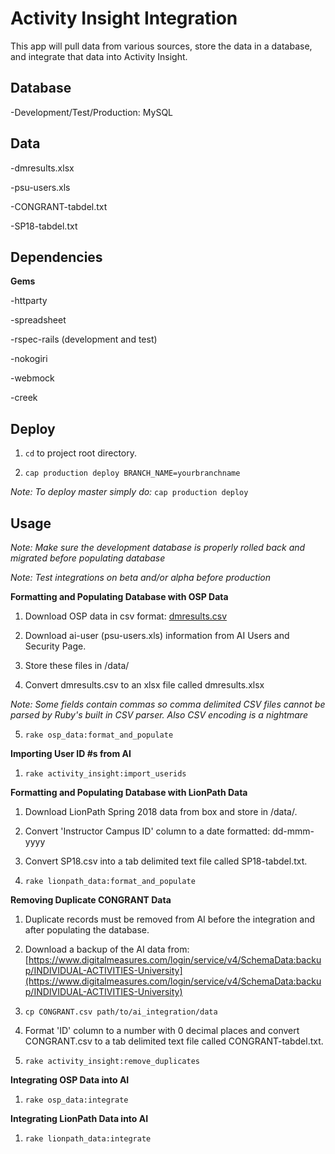# Activity Insight Integration

This app will pull data from various sources, store the data in a database, and integrate that data into Activity Insight.

## Database

  -Development/Test/Production: MySQL

## Data

  -dmresults.xlsx    

  -psu-users.xls

  -CONGRANT-tabdel.txt

  -SP18-tabdel.txt

## Dependencies

**Gems**

  -httparty

  -spreadsheet

  -rspec-rails (development and test)

  -nokogiri

  -webmock

  -creek

## Deploy

  1. `cd` to project root directory.

  2. `cap production deploy BRANCH_NAME=yourbranchname`

  *Note: To deploy master simply do:* `cap production deploy`

## Usage

*Note: Make sure the development database is properly rolled back and migrated before populating database*

*Note: Test integrations on beta and/or alpha before production*

**Formatting and Populating Database with OSP Data**

  1. Download OSP data in csv format: [dmresults.csv](https://service.sims.psu.edu/digitalmeasures/dmresults.csv)

  2. Download ai-user (psu-users.xls) information from AI Users and Security Page. 

  3. Store these files in /data/

  4. Convert dmresults.csv to an xlsx file called dmresults.xlsx 

  *Note: Some fields contain commas so comma delimited CSV files cannot be parsed by Ruby's built in CSV parser.  Also CSV encoding is a nightmare*

  5. `rake osp_data:format_and_populate`

**Importing User ID #s from AI**

  1. `rake activity_insight:import_userids`

**Formatting and Populating Database with LionPath Data**

  1. Download LionPath Spring 2018 data from box and store in /data/.

  2. Convert 'Instructor Campus ID' column to a date formatted: dd-mmm-yyyy

  3. Convert SP18.csv into a tab delimited text file called SP18-tabdel.txt.

  4. `rake lionpath_data:format_and_populate`
 
**Removing Duplicate CONGRANT Data**

  1. Duplicate records must be removed from AI before the integration and after populating the database.

  2. Download a backup of the AI data from: [https://www.digitalmeasures.com/login/service/v4/SchemaData:backup/INDIVIDUAL-ACTIVITIES-University](https://www.digitalmeasures.com/login/service/v4/SchemaData:backup/INDIVIDUAL-ACTIVITIES-University)

  3. `cp CONGRANT.csv path/to/ai_integration/data`

  4. Format 'ID' column to a number with 0 decimal places and convert CONGRANT.csv to a tab delimited text file called CONGRANT-tabdel.txt. 

  5. `rake activity_insight:remove_duplicates`

**Integrating OSP Data into AI**

  1. `rake osp_data:integrate`

**Integrating LionPath Data into AI**

  1. `rake lionpath_data:integrate`

